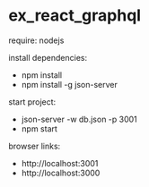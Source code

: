 # ex_react_graphql
require: nodejs

install dependencies:
- npm install
- npm install -g json-server

start project: 
- json-server -w db.json -p 3001
- npm start

browser links: 
- http://localhost:3001 
- http://localhost:3000
